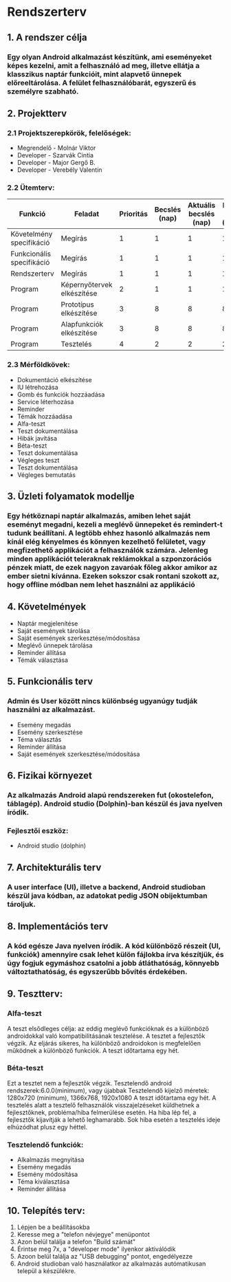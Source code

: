 ﻿
# Rendszerterv
## 1. A rendszer célja
### Egy olyan Android alkalmazást készítünk, ami eseményeket képes kezelni, amit a felhasználó ad meg, illetve ellátja a klasszikus naptár funkcióit, mint alapvető ünnepek előreeltárolása. A felület felhasználóbarát, egyszerű és személyre szabható.

## 2. Projektterv

### 2.1 Projektszerepkörök, felelőségek:
   * Megrendelő - Molnár Viktor
   * Developer - Szarvák Cintia
   * Developer - Major Gergő B.
   * Developer - Verebély Valentin

### 2.2 Ütemterv:

|Funkció                  | Feladat                                | Prioritás | Becslés (nap) | Aktuális becslés (nap) | Eltelt idő (nap) | Becsült idő (nap) |
|-------------------------|----------------------------------------|-----------|---------------|------------------------|------------------|---------------------|
|Követelmény specifikáció |Megírás                                 |         1 |             1 |                      1 |                1 |                   1 |             
|Funkcionális specifikáció|Megírás                                 |         1 |             1 |                      1 |                1 |                   1 |
|Rendszerterv             |Megírás                                 |         1 |             1 |                      1 |                1 |                   1 |
|Program                  |Képernyőtervek elkészítése              |         2 |             1 |                      1 |                1 |                   1 |
|Program                  |Prototípus elkészítése                  |         3 |             8 |                      8 |                8 |                   8 |
|Program                  |Alapfunkciók elkészítése                |         3 |             8 |                      8 |                8 |                   8 |
|Program                  |Tesztelés                               |         4 |             2 |                      2 |                2 |                   2 |
     
### 2.3 Mérföldkövek:
* Dokumentáció elkészítése
* IU létrehozása
* Gomb és funkciók hozzáadása
* Service léterhozása
* Reminder
* Témák hozzáadása
* Alfa-teszt
* Teszt dokumentálása
* Hibák javítása
* Béta-teszt
* Teszt dokumentálása
* Végleges teszt
* Teszt dokumentálása
* Végleges bemutatás

## 3. Üzleti folyamatok modellje
### Egy hétköznapi naptár alkalmazás, amiben lehet saját eseményt megadni, kezeli a meglévő ünnepeket és remindert-t tudunk beállítani. A legtöbb ehhez hasonló alkalmazás nem kínál elég kényelmes és könnyen kezelhető felületet, vagy megfizethető applikációt a felhasználók számára. Jelenleg minden applikációt teleraknak reklámokkal a szponzorációs pénzek miatt, de ezek nagyon zavaróak főleg akkor amikor az ember sietni kívánna. Ezeken sokszor csak rontani szokott az, hogy offline módban nem lehet használni az applikáció

## 4. Követelmények
* Naptár megjelenítése
* Saját események tárolása
* Saját események szerkesztése/módosítása
* Meglévő ünnepek tárolása
* Reminder állítása
* Témák választása

## 5. Funkcionális terv
### Admin és User között nincs különbség ugyanúgy tudják használni az alkalmazást.
* Esemény megadás
* Esemény szerkesztése
* Téma választás
* Reminder állítása
* Saját események szerkesztése/módosítása

## 6. Fizikai környezet
### Az alkalmazás Android alapú rendszereken fut (okostelefon, táblagép). Android studio (Dolphin)-ban készül és java nyelven íródik.
### Fejlesztői eszköz:
* Android studio (dolphin)
## 7. Architekturális terv
### A user interface (UI), illetve a backend, Android studioban készül java kódban, az adatokat pedig JSON obijektumban tároljuk.

## 8. Implementációs terv
### A kód egésze Java nyelven íródik. A kód különböző részeit (UI, funkciók) amennyire csak lehet külön fájlokba írva készítjük, és úgy fogjuk egymáshoz csatolni a jobb átláthatóság, könnyebb változtathatóság, és egyszerűbb bővítés érdekében.
     
## 9. Tesztterv:
### Alfa-teszt
A teszt elsődleges célja: az eddig meglévő funkcióknak és a különböző androidokkal való kompatibilitásának tesztelése. A tesztet a fejlesztők végzik.
Az eljárás sikeres, ha különböző androidokon is megfelelően működnek a különböző funkciók. A teszt időtartama egy hét.

### Béta-teszt
Ezt a tesztet nem a fejlesztők végzik.
Tesztelendő android rendszerek:6.0.0(minimum), vagy újabbak
Tesztelendő kijelző méretek: 1280x720 (minimum), 1366x768, 1920x1080
A teszt időtartama egy hét.
A tesztelés alatt a tesztelő felhasználók visszajelzéseket küldhetnek a
fejlesztőknek, probléma/hiba felmerülése esetén.
Ha hiba lép fel, a fejlesztők kijavítják a lehető leghamarabb. Sok hiba esetén a tesztelés ideje elhúzódhat plusz egy héttel.

### Tesztelendő funkciók:
* Alkalmazás megnyitása
* Esemény megadás
* Esemény módosítása
* Téma kiválasztása
* Reminder állítása

## 10. Telepítés terv:
1. Lépjen be a beállításokba
2. Keresse meg a "telefon névjegye" menüpontot
3. Azon belül találja a telefon "Build számát"
4. Érintse meg 7x, a "developer mode" ilyenkor aktiválódik
5. Azoon belül találja az "USB debugging" pontot, engedélyezze
6. Android studioban való használatkor az alkalmazás autómatikusan települ a készülékre.
